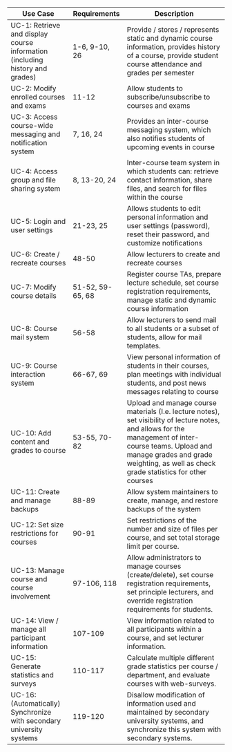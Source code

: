 | Use Case                                                     | Requirements     | Description                                                  |
| ------------------------------------------------------------ | ---------------- | ------------------------------------------------------------ |
| UC-1: Retrieve and display course information (including history and grades) | 1-6, 9-10, 26    | Provide / stores / represents static and dynamic course information, provides history of a course, provide student course attendance and grades per semester |
| UC-2: Modify enrolled courses and exams                      | 11-12            | Allow students to subscribe/unsubscribe to courses and exams |
| UC-3: Access course-wide messaging and notification system   | 7, 16, 24        | Provides an inter-course messaging system, which also notifies students of upcoming events in course |
| UC-4: Access group and file sharing system                   | 8, 13-20, 24     | Inter-course team system in which students can: retrieve contact information, share files, and search for files within the course |
| UC-5: Login and user settings                                | 21-23, 25        | Allows students to edit personal information and user settings (password), reset their password, and customize notifications |
| UC-6: Create / recreate courses                              | 48-50            | Allow lecturers to create and recreate courses               |
| UC-7: Modify course details                                  | 51-52, 59-65, 68 | Register course TAs, prepare lecture schedule, set course registration requirements, manage static and dynamic course information |
| UC-8: Course mail system                                     | 56-58            | Allow lecturers to send mail to all students or a subset of students, allow for mail templates. |
| UC-9: Course interaction system                              | 66-67, 69        | View personal information of students in their courses, plan meetings with individual students, and post news messages relating to course |
| UC-10: Add content and grades to course                      | 53-55, 70-82     | Upload and manage course materials (I.e. lecture notes), set visibility of lecture notes, and allows for the management of inter-course teams. Upload and manage grades and grade weighting, as well as check grade statistics for other courses |
| UC-11: Create and manage backups                             | 88-89            | Allow system maintainers to create, manage, and restore backups of the system |
| UC-12: Set size restrictions for courses                     | 90-91            | Set restrictions of the number and size of files per course, and set total storage limit per course. |
| UC-13: Manage course and course involvement                  | 97-106, 118      | Allow administrators to manage courses (create/delete), set course registration requirements, set principle lecturers, and override registration requirements for students. |
| UC-14: View / manage all participant information             | 107-109          | View information related to all participants within a course, and set lecturer information. |
| UC-15: Generate statistics and surveys                       | 110-117          | Calculate multiple different grade statistics per course / department, and evaluate courses with web-surveys. |
| UC-16: (Automatically) Synchronize with secondary university systems | 119-120          | Disallow modification of information used and maintained by secondary university systems, and synchronize this system with secondary systems. |

